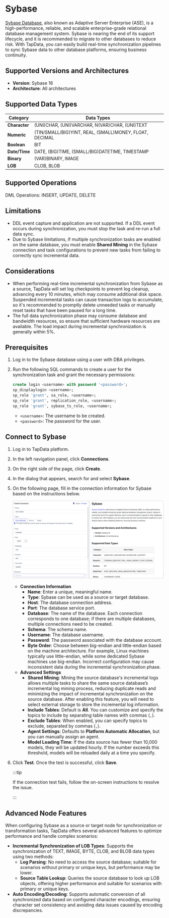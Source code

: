 # Sybase

[Sybase Database](https://infocenter.sybase.com/help/index.jsp), also known as Adaptive Server Enterprise (ASE), is a high-performance, reliable, and scalable enterprise-grade relational database management system. Sybase is nearing the end of its support lifecycle, and it is recommended to migrate to other databases to reduce risk. With TapData, you can easily build real-time synchronization pipelines to sync Sybase data to other database platforms, ensuring business continuity.

## Supported Versions and Architectures

* **Version**: Sybase 16
* **Architecture**: All architectures

## Supported Data Types

| **Category**  | **Data Types**                                          |
| ------------- | ------------------------------------------------------- |
| **Character** | (UNI)CHAR, (UNI)VARCHAR, N(VAR)CHAR, (UNI)TEXT          |
| **Numeric**   | (TIN/SMALL/BIG)YINT, REAL, (SMALL)MONEY, FLOAT, DECIMAL |
| **Boolean**   | BIT                                                     |
| **Date/Time** | DATE, (BIG)TIME, (SMALL/BIG)DATETIME, TIMESTAMP         |
| **Binary**    | (VAR)BINARY, IMAGE                                      |
| **LOB**       | CLOB, BLOB                                              |

## Supported Operations

DML Operations: INSERT, UPDATE, DELETE

## Limitations

- DDL event capture and application are not supported. If a DDL event occurs during synchronization, you must stop the task and re-run a full data sync.
- Due to Sybase limitations, if multiple synchronization tasks are enabled on the same database, you must enable **Shared Mining** in the Sybase connection and task configurations to prevent new tasks from failing to correctly sync incremental data.

## Considerations

- When performing real-time incremental synchronization from Sybase as a source, TapData will set log checkpoints to prevent log cleanup, advancing every 10 minutes, which may consume additional disk space. Suspended incremental tasks can cause transaction logs to accumulate, so it's recommended to promptly delete unneeded tasks or manually reset tasks that have been paused for a long time.
- The full data synchronization phase may consume database and bandwidth resources, so ensure that sufficient hardware resources are available. The load impact during incremental synchronization is generally within 5%.

## <span id="prerequisites">Prerequisites</span>

1. Log in to the Sybase database using a user with DBA privileges.

2. Run the following SQL commands to create a user for the synchronization task and grant the necessary permissions:

   ```sql
   create login <username> with password '<password>';
   sp_displaylogin <username>;
   sp_role 'grant', sa_role, <username>;
   sp_role 'grant', replication_role, <username>;
   sp_role 'grant', sybase_ts_role, <username>;
   ```

   * `<username>`: The username to be created.
   * `<password>`: The password for the user.

## Connect to Sybase

1. Log in to TapData platform.

2. In the left navigation panel, click **Connections**.

3. On the right side of the page, click **Create**.

4. In the dialog that appears, search for and select **Sybase**.

5. On the following page, fill in the connection information for Sybase based on the instructions below.

   ![Sybase Connection Settings](../../images/sybase_connection.png)

   * **Connection Information**
     * **Name**: Enter a unique, meaningful name.
     * **Type**: Sybase can be used as a source or target database.
     * **Host**: The database connection address.
     * **Port**: The database service port.
     * **Database**: The name of the database. Each connection corresponds to one database; if there are multiple databases, multiple connections need to be created.
     * **Schema**: The schema name.
     * **Username**: The database username.
     * **Password**: The password associated with the database account.
     * **Byte Order**: Choose between big-endian and little-endian based on the machine architecture. For example, Linux machines typically use little-endian, while some dedicated Sybase machines use big-endian. Incorrect configuration may cause inconsistent data during the incremental synchronization phase.
   * **Advanced Settings**
      * **Shared Mining**: Mining the source database's incremental logs allows multiple tasks to share the same source database’s incremental log mining process, reducing duplicate reads and minimizing the impact of incremental synchronization on the source database. After enabling this feature, you will need to select external storage to store the incremental log information.
      * **Include Tables**: Default is **All**. You can customize and specify the topics to include by separating table names with commas (`,`).
      * **Exclude Tables**: When enabled, you can specify topics to exclude, separated by commas (`,`).
      * **Agent Settings**: Defaults to **Platform Automatic Allocation**, but you can manually assign an agent.
      * **Model Loading Time**: If the data source has fewer than 10,000 models, they will be updated hourly. If the number exceeds this threshold, models will be reloaded daily at a time you specify.

6. Click **Test**. Once the test is successful, click **Save**.

   :::tip

   If the connection test fails, follow the on-screen instructions to resolve the issue.

   :::

## Advanced Node Features

When configuring Sybase as a source or target node for synchronization or transformation tasks, TapData offers several advanced features to optimize performance and handle complex scenarios:

- **Incremental Synchronization of LOB Types**: Supports the synchronization of TEXT, IMAGE, BYTE, CLOB, and BLOB data types using two methods:
  - **Log Parsing**: No need to access the source database; suitable for scenarios without primary or unique keys, but performance may be lower.
  - **Source Table Lookup**: Queries the source database to look up LOB objects, offering higher performance and suitable for scenarios with primary or unique keys.
- **Auto Encoding/Decoding**: Supports automatic conversion of all synchronized data based on configured character encodings, ensuring character set consistency and avoiding data issues caused by encoding discrepancies.